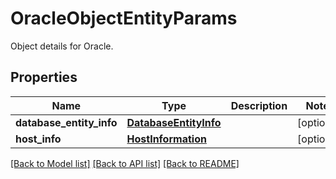 # OracleObjectEntityParams

Object details for Oracle.

## Properties
Name | Type | Description | Notes
------------ | ------------- | ------------- | -------------
**database_entity_info** | [**DatabaseEntityInfo**](DatabaseEntityInfo.md) |  | [optional] 
**host_info** | [**HostInformation**](HostInformation.md) |  | [optional] 

[[Back to Model list]](../README.md#documentation-for-models) [[Back to API list]](../README.md#documentation-for-api-endpoints) [[Back to README]](../README.md)


